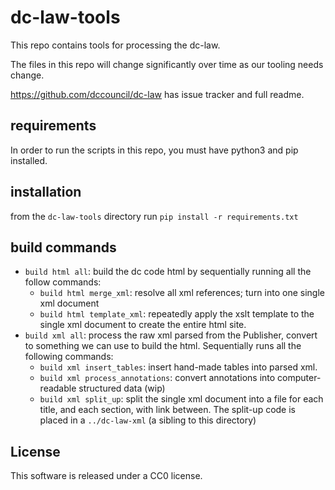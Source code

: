 # dc-law-tools

This repo contains tools for processing the dc-law.

The files in this repo will change significantly over time as our tooling needs change.

https://github.com/dccouncil/dc-law has issue tracker and full readme.

## requirements

In order to run the scripts in this repo, you must have python3  and pip installed.

## installation

from the `dc-law-tools` directory run `pip install -r requirements.txt`

## build commands

* `build html all`: build the dc code html by sequentially running all the follow commands:
	* `build html merge_xml`: resolve all xml references; turn into one single xml document
	* `build html template_xml`: repeatedly apply the xslt template to the single xml document to create the entire html site.
* `build xml all`: process the raw xml parsed from the Publisher, convert to something we can use to build the html. Sequentially runs all the following commands: 
    * `build xml insert_tables`: insert hand-made tables into parsed xml.
    * `build xml process_annotations`: convert annotations into computer-readable structured data (wip)
    * `build xml split_up`: split the single xml document into a file for each title, and each section, with link between. The split-up code is placed in a `../dc-law-xml` (a sibling to this directory)

## License

This software is released under a CC0 license.

